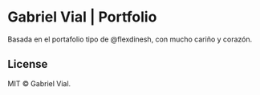 # Gabriel Vial | Portfolio

Basada en el portafolio tipo de @flexdinesh, con mucho cariño y corazón.


## License

MIT © Gabriel Vial.